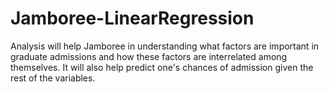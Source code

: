 # Jamboree-LinearRegression
Analysis will help Jamboree in understanding what factors are important in graduate admissions and how these factors are interrelated among themselves. It will also help predict one's chances of admission given the rest of the variables.
